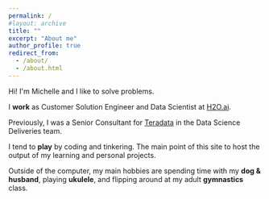```yaml
---
permalink: /
#layout: archive
title: ""
excerpt: "About me"
author_profile: true
redirect_from:
  - /about/
  - /about.html
---
```


Hi! I'm Michelle and I like to solve problems. 

I **work** as Customer Solution Engineer and Data Scientist at [H2O.ai](http://h2o.ai). 

Previously, I was a Senior Consultant for [Teradata](https://www.teradata.com/) in the Data Science Deliveries team. 


I tend to **play** by coding and tinkering. The main point of this site to host the output of my learning and personal projects. 

Outside of the computer, my main hobbies are spending time with my **dog & husband**, playing **ukulele**, and flipping around at my adult **gymnastics** class. 

